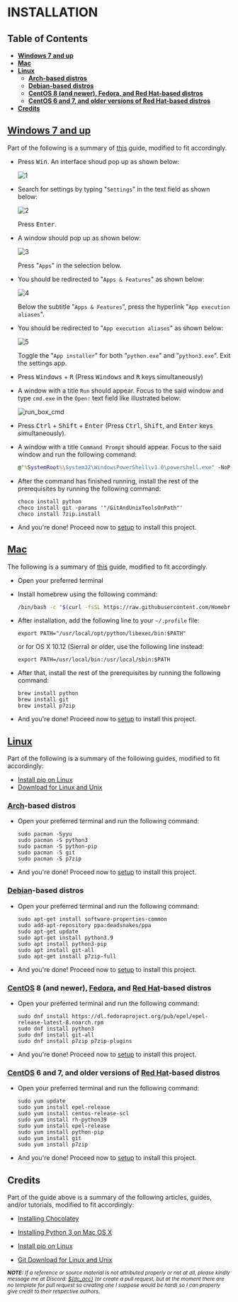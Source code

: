 # INSTALLATION

## **Table of Contents**

- [**Windows 7 and up**](#windows)
- [**Mac**](#mac)
- [**Linux**](#linux)
    - [**Arch-based distros**](#arch-based-distros)
    - [**Debian-based distros**](#debian-based-distros)
    - [**CentOS 8 (and newer), Fedora, and Red Hat-based distros**](#centos-8-and-newer-fedora-and-red-hat-based-distros)
    - [**CentOS 6 and 7, and older versions of Red Hat-based distros**](#centos-6-and-7-and-older-versions-of-red-hat-based-distros)
- [**Credits**](#credits)

## [Windows 7 and up](https://www.microsoft.com/en-us/windows)

Part of the following is a summary of [this](https://community.chocolatey.org/courses/installation/installing?method=installing-chocolatey) guide, modified to fit accordingly.

- Press <kbd>Win</kbd>. An interface shoud pop up as shown below:

    ![1](assets/images/prerequisites/python/windows/1.png)

- Search for settings by typing "`Settings`" in the text field as shown below:

    ![2](assets/images/prerequisites/python/windows/2.png)

    Press <kbd>Enter</kbd>.

- A window should pop up as shown below:

    ![3](assets/images/prerequisites/python/windows/3.png)

    Press "`Apps`" in the selection below.

- You should be redirected to "`Apps & Features`" as shown below:

    ![4](assets/images/prerequisites/python/windows/4.png)

    Below the subtitle "`Apps & Features`", press the hyperlink "`App execution aliases`".

- You should be redirected to "`App execution aliases`" as shown below:

    ![5](assets/images/prerequisites/python/windows/5.png)

    Toggle the "`App installer`" for both "`python.exe`" and "`python3.exe`".
    Exit the settings app.

- Press <kbd>Windows</kbd> + <kbd>R</kbd> (Press <kbd>Windows</kbd> and <kbd>R</kbd> keys simultaneously)

- A window with a title `Run` should appear. Focus to the said window and type `cmd.exe` in the `Open:` text field like illustrated below:

    ![run_box_cmd](assets/images/run_box_cmd.png)

- Press <kbd>Ctrl</kbd> + <kbd>Shift</kbd> + <kbd>Enter</kbd> (Press <kbd>Ctrl</kbd>, <kbd>Shift</kbd>, and <kbd>Enter</kbd> keys simultaneously).

- A window with a title `Command Prompt` should appear. Focus to the said window and run the following command:

    ```cmd
    @"%SystemRoot%\System32\WindowsPowerShell\v1.0\powershell.exe" -NoProfile -InputFormat None -ExecutionPolicy Bypass -Command "iex ((New-Object System.Net.WebClient).DownloadString('https://community.chocolatey.org/install.ps1'))" && SET "PATH=%PATH%;%ALLUSERSPROFILE%\chocolatey\bin"
    ```

- After the command has finished running, install the rest of the prerequisites by running the following command:

    ```
    choco install python
    choco install git -params '"/GitAndUnixToolsOnPath"'
    choco install 7zip.install
    ```

- And you're done! Proceed now to [setup](README.md#setup) to install this project.

## [Mac](https://www.apple.com/mac/)

The following is a summary of [this](https://docs.python-guide.org/starting/install3/osx/) guide, modified to fit accordingly.

- Open your preferred terminal

- Install homebrew using the following command:

    ```bash
    /bin/bash -c "$(curl -fsSL https://raw.githubusercontent.com/Homebrew/install/master/install.sh)"
    ```

- After installation, add the following line to your `~/.profile` file:

    ```
    export PATH="/usr/local/opt/python/libexec/bin:$PATH"
    ```

    or for OS X 10.12 (Sierra) or older, use the following line instead:

    ```
    export PATH=/usr/local/bin:/usr/local/sbin:$PATH
    ```

- After that, install the rest of the prerequisites by running the following command:

    ```
    brew install python
    brew install git
    brew install p7zip
    ```

- And you're done! Proceed now to [setup](README.md#setup) to install this project.

## [Linux](https://www.linux.org/)

Part of the following is a summary of the following guides, modified to fit accordingly:

- [Install pip on Linux](https://linuxconfig.org/install-pip-on-linux)
- [Download for Linux and Unix](https://git-scm.com/download/linux)

### [Arch](https://archlinux.org/)-based distros

- Open your preferred terminal and run the following command:

    ```
    sudo pacman -Syyu
    sudo pacman -S python3
    sudo pacman -S python-pip
    sudo pacman -S git
    sudo pacman -S p7zip
    ```

- And you're done! Proceed now to [setup](README.md#setup) to install this project.

### [Debian](https://www.debian.org/)-based distros

- Open your preferred terminal and run the following command:

    ```
    sudo apt-get install software-properties-common
    sudo add-apt-repository ppa:deadsnakes/ppa
    sudo apt-get update
    sudo apt-get install python3.9
    sudo apt install python3-pip
    sudo apt install git-all
    sudo apt-get install p7zip-full
    ```

- And you're done! Proceed now to [setup](README.md#setup) to install this project.

### [CentOS](https://www.centos.org/) 8 (and newer), [Fedora](https://getfedora.org/), and [Red Hat](https://www.redhat.com/en)-based distros

- Open your preferred terminal and run the following command:

    ```
    sudo dnf install https://dl.fedoraproject.org/pub/epel/epel-release-latest-8.noarch.rpm
    sudo dnf install python3
    sudo dnf install git-all
    sudo dnf install p7zip p7zip-plugins
    ```

- And you're done! Proceed now to [setup](README.md#setup) to install this project.

### [CentOS](https://www.centos.org/) 6 and 7, and older versions of [Red Hat](https://www.redhat.com/en)-based distros

- Open your preferred terminal and run the following command:

    ```
    sudo yum update
    sudo yum install epel-release
    sudo yum install centos-release-scl
    sudo yum install rh-python39
    sudo yum install epel-release
    sudo yum install python-pip
    sudo yum install git
    sudo yum install p7zip
    ```

- And you're done! Proceed now to [setup](README.md#setup) to install this project.

## **Credits**

Part of the guide above is a summary of the following articles, guides, and/or tutorials, modified to fit accordingly:

- <a target="_blank" href="https://community.chocolatey.org/courses/installation/installing?method=installing-chocolatey">Installing Chocolatey
</a>

- <a target="_blank" href="https://docs.python-guide.org/starting/install3/osx/">Installing Python 3 on Mac OS X
</a>

- <a target="_blank" href="https://linuxconfig.org/install-pip-on-linux">Install pip on Linux
</a>

- <a target="_blank" href="https://git-scm.com/download/linux">Git Download for Linux and Unix
</a>

<sub>
    <i>
        <b>NOTE:</b> If a reference or source material is not attributed properly or not at all, please kindly message me at Discord: <a target="_blank" href="${dc_link}">${dc_acc}</a> (or create a pull request, but at the moment there are no template for pull request so creating one I suppose would be hard) so I can properly give credit to their respective authors.
    </i>
</sub>
